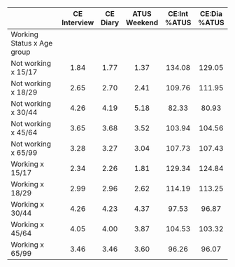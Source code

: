 
|                      | CE<br>Interview |  CE<br>Diary | ATUS<br>Weekend | CE:Int<br>%ATUS | CE:Dia<br>%ATUS |
| -------------------- | :----------: | :----------: | :----------: | :----------: | :----------: |
| Working Status x Age group |              |              |              |              |              |
| Not working x 15/17  |         1.84 |         1.77 |         1.37 |       134.08 |       129.05 |
| Not working x 18/29  |         2.65 |         2.70 |         2.41 |       109.76 |       111.95 |
| Not working x 30/44  |         4.26 |         4.19 |         5.18 |        82.33 |        80.93 |
| Not working x 45/64  |         3.65 |         3.68 |         3.52 |       103.94 |       104.56 |
| Not working x 65/99  |         3.28 |         3.27 |         3.04 |       107.73 |       107.43 |
| Working x 15/17      |         2.34 |         2.26 |         1.81 |       129.34 |       124.84 |
| Working x 18/29      |         2.99 |         2.96 |         2.62 |       114.19 |       113.25 |
| Working x 30/44      |         4.26 |         4.23 |         4.37 |        97.53 |        96.87 |
| Working x 45/64      |         4.05 |         4.00 |         3.87 |       104.53 |       103.32 |
| Working x 65/99      |         3.46 |         3.46 |         3.60 |        96.26 |        96.07 |

